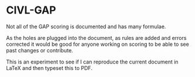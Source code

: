 # CIVL-GAP

Not all of the GAP scoring is documented and has many formulae.

As the holes are plugged into the document, as rules are added and errors
corrected it would be good for anyone working on scoring to be able to see past
changes or contribute.

This is an experiment to see if I can reproduce the current document in
LaTeX and then typeset this to PDF.
